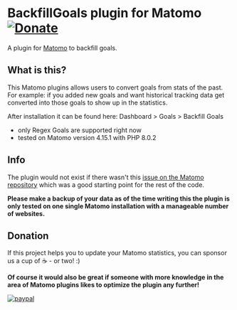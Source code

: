 # BackfillGoals plugin for Matomo [![Donate](https://img.shields.io/badge/Donate-PayPal-green.svg)](https://www.paypal.com/donate/?hosted_button_id=YLPY95NSDFH9G)
A plugin for [Matomo](https://matomo.org/) to backfill goals.

## What is this?
This Matomo plugins allows users to convert goals from stats of the past.
For example: if you added new goals and want historical tracking data get converted into those goals to show up in the statistics.

After installation it can be found here: Dashboard > Goals > Backfill Goals

* only Regex Goals are supported right now
* tested on Matomo version 4.15.1 with PHP 8.0.2

## Info
The plugin would not exist if there wasn't this [issue on the Matomo repository](https://github.com/matomo-org/matomo/issues/6183) which was a good starting point for the rest of the code.

**Please make a backup of your data as of the time writing this the plugin is only tested on one single Matomo installation with a manageable number of websites.**

## Donation
If this project helps you to update your Matomo statistics, you can sponsor us a cup of :coffee: - or two! :)

**Of course it would also be great if someone with more knowledge in the area of Matomo plugins likes to optimize the plugin any further!**

[![paypal](https://www.paypalobjects.com/en_US/i/btn/btn_donateCC_LG.gif)](https://www.paypal.com/donate/?hosted_button_id=YLPY95NSDFH9G)
